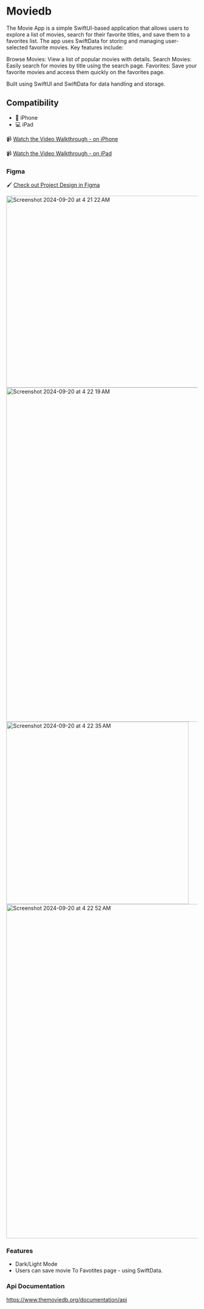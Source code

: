 # Moviedb 

The Movie App is a simple SwiftUI-based application that allows users to explore a list of movies, search for their favorite titles, and save them to a favorites list. The app uses SwiftData for storing and managing user-selected favorite movies. Key features include:

Browse Movies: View a list of popular movies with details.
Search Movies: Easily search for movies by title using the search page.
Favorites: Save your favorite movies and access them quickly on the favorites page.

Built using SwiftUI and SwiftData for data handling and storage.

## Compatibility
- 📱 iPhone
- 💻 iPad

📹 [Watch the Video Walkthrough - on iPhone](https://drive.google.com/file/d/1uKLdv5rtFgar30T-c27U-yVaJtAPuAL6/view?usp=sharing)

📹 [Watch the Video Walkthrough - on iPad](https://drive.google.com/file/d/1qjb8rjnBmkyC7a9X_SooW_DYn8pTWylz/view?usp=sharing)


### Figma

🖌️ [Check out Project Design in Figma](https://www.figma.com/design/wT2wVqgMAB7wsLo9CmRcHo/Movie?node-id=0-1&node-type=canvas)

<img width="505" alt="Screenshot 2024-09-20 at 4 21 22 AM" src="https://github.com/user-attachments/assets/67711463-b31c-44b4-a867-d6e6a96f64ce">

<img width="880" alt="Screenshot 2024-09-20 at 4 22 19 AM" src="https://github.com/user-attachments/assets/a5841ea4-9067-4bc8-9363-5878705e6b4c">
<img width="480" alt="Screenshot 2024-09-20 at 4 22 35 AM" src="https://github.com/user-attachments/assets/ffb7b557-8d13-4d1c-a5cd-5463f5d03114">

<img width="880" alt="Screenshot 2024-09-20 at 4 22 52 AM" src="https://github.com/user-attachments/assets/b03e1518-2139-4722-8c24-6f00398af90e">

### Features

- Dark/Light Mode
- Users can save movie To Favotites page - using SwiftData.

### Api Documentation

https://www.themoviedb.org/documentation/api
